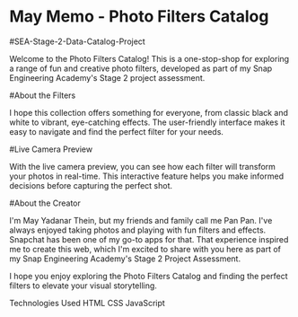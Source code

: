 # May Memo - Photo Filters Catalog
#SEA-Stage-2-Data-Catalog-Project

Welcome to the Photo Filters Catalog! This is a one-stop-shop for exploring a range of fun and creative photo filters, developed as part of my Snap Engineering Academy's Stage 2 project assessment.

#About the Filters

I hope this collection offers something for everyone, from classic black and white to vibrant, eye-catching effects. The user-friendly interface makes it easy to navigate and find the perfect filter for your needs.

#Live Camera Preview

With the live camera preview, you can see how each filter will transform your photos in real-time. This interactive feature helps you make informed decisions before capturing the perfect shot.

#About the Creator

I'm May Yadanar Thein, but my friends and family call me Pan Pan. I've always enjoyed taking photos and playing with fun filters and effects.
Snapchat has been one of my go-to apps for that. That experience inspired me to create this web, which I'm excited to share with you here as part of my Snap Engineering Academy's Stage 2 Project Assessment.

I hope you enjoy exploring the Photo Filters Catalog and finding the perfect filters to elevate your visual storytelling.

Technologies Used
HTML
CSS
JavaScript

